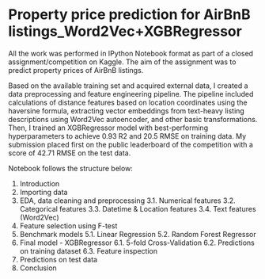 # Property price prediction for AirBnB listings_Word2Vec+XGBRegressor

All the work was performed in IPython Notebook format as part of a closed assignment/competition on Kaggle. The aim of the assignment was to predict property prices of AirBnB listings.

Based on the available training set and acquired external data, I created a data preprocessing and feature engineering pipeline. The pipeline included calculations of distance features based on location coordinates using the haversine formula, extracting vector embeddings from text-heavy listing descriptions using Word2Vec autoencoder, and other basic transformations. Then, I trained an XGBRegressor model with best-performing hyperparameters to achieve 0.93 R2 and 20.5 RMSE on training data. My submission placed first on the public leaderboard of the competition with a score of 42.71 RMSE on the test data.

Notebook follows the structure below:
1. Introduction
2. Importing data
3. EDA, data cleaning and preprocessing
3.1. Numerical features
3.2. Categorical features
3.3. Datetime & Location features
3.4. Text features (Word2Vec)
4. Feature selection using F-test
5. Benchmark models
5.1. Linear Regression
5.2. Random Forest Regressor
6. Final model - XGBRegressor
6.1. 5-fold Cross-Validation
6.2. Predictions on training dataset
6.3. Feature inspection
7. Predictions on test data
8. Conclusion
